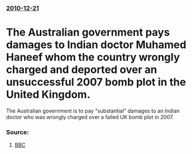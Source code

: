 ### [2010-12-21](/news/2010/12/21/index.md)

# The Australian government pays damages to Indian doctor Muhamed Haneef whom the country wrongly charged and deported over an unsuccessful 2007 bomb plot in the United Kingdom. 

The Australian government is to pay &quot;substantial&quot; damages to an Indian doctor who was wrongly charged over a failed UK bomb plot in 2007.


### Source:

1. [BBC](http://www.bbc.co.uk/news/world-asia-pacific-12049120)
